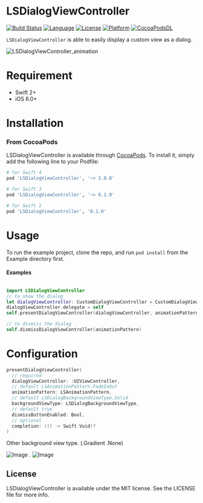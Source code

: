 # LSDialogViewController

[![Build Status](https://travis-ci.org/daihase/LSDialogViewController.svg?branch=master)](https://travis-ci.org/daihase/LSDialogViewController)
[![Language](https://img.shields.io/badge/language-Swift%204-orange.svg)]()
[![License](https://img.shields.io/cocoapods/l/LSDialogViewController.svg?style=flat)](http://cocoapods.org/pods/LSDialogViewController)
[![Platform](https://img.shields.io/cocoapods/p/LSDialogViewController.svg?style=flat)](http://cocoapods.org/pods/LSDialogViewController)
[![CocoaPodsDL](https://img.shields.io/badge/Cocoa%20Pods-%E2%9C%93-4BC51D.svg?style=flat)](https://cocoapods.org/pods/LSDialogViewController)


`LSDialogViewController` is able to easily display a custom view as a dialog.

![LSDialogViewController_animation](https://raw.github.com/wiki/daihase/resource_manage/gifs/LSDialogViewController_animation.gif)

# Requirement
- Swift 2+
- iOS 8.0+

# Installation

### From CocoaPods

LSDialogViewController is available through [CocoaPods](http://cocoapods.org). To install
it, simply add the following line to your Podfile:

```ruby
# for Swift 4
pod 'LSDialogViewController', '~> 2.0.0'

# for Swift 3
pod 'LSDialogViewController', '~> 0.1.9'

# for Swift 2
pod 'LSDialogViewController', '0.1.0'
```
# Usage
To run the example project, clone the repo, and run `pod install` from the Example directory first.

#### Examples

```swift

import LSDialogViewController
// to show the dialog
let dialogViewController: CustomDialogViewController = CustomDialogViewController(nibName:"CustomDialog", bundle: nil)
dialogViewController.delegate = self
self.presentDialogViewController(dialogViewController, animationPattern: animationPattern, completion: { () -> Void in })

// to dismiss the dialog
self.dismissDialogViewController(animationPattern)
```

# Configuration
```swift
presentDialogViewController(
  // required
  dialogViewController: :UIViewController,
  // default LSAnimationPattern.FadeInOut
  animationPattern: LSAnimationPattern,
  // default LSDialogBackgroundViewType.Solid
  backgroundViewType: LSDialogBackgroundViewType,
  // default true
  dismissButtonEnabled: Bool,
  // optional
  completion: (() -> Swift.Void)?
)
```
Other background view type. (.Gradient .None)

![Image][1]
.
![Image][2]

## License

LSDialogViewController is available under the MIT license. See the LICENSE file for more info.


[1]:
https://raw.github.com/wiki/daihase/resource_manage/gifs/zoominout_gradient.gif
[2]:
https://raw.github.com/wiki/daihase/resource_manage/gifs/slide-bottombottom_none.gif
